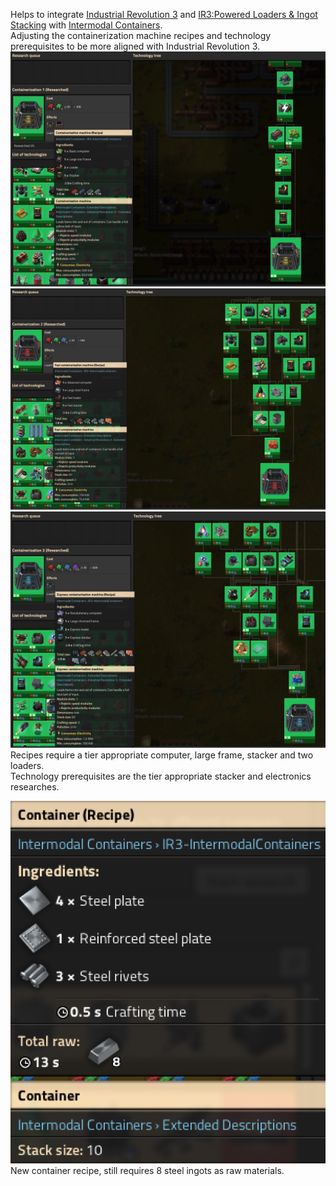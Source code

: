 Helps to integrate [Industrial Revolution 3](https://mods.factorio.com/mod/IndustrialRevolution3) and [IR3:Powered Loaders & Ingot Stacking](https://mods.factorio.com/mod/IndustrialRevolution3LoadersStacking) with [Intermodal Containers](https://mods.factorio.com/mod/IntermodalContainers).  
Adjusting the containerization machine recipes and technology prerequisites to be more aligned with Industrial Revolution 3.  
![pic 1](/ir3-ic.png)  
![pic 2](/ir3-fast-ic.png)  
![pic 3](/ir3-express-ic.png)  
Recipes require a tier appropriate computer, large frame, stacker and two loaders.  
Technology prerequisites are the tier appropriate stacker and electronics researches.  
  
  
![pic 4](/container-recipe.png)  
New container recipe, still requires 8 steel ingots as raw materials.  
